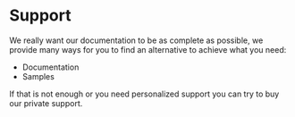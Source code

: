 # Support

We really want our documentation to be as complete as possible, we provide many ways for you to find an alternative to achieve what you need:

* Documentation
* Samples

If that is not enough or you need personalized support you can try to buy our private support.